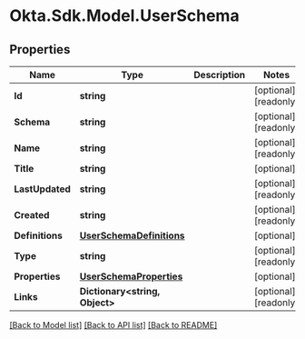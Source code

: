 # Okta.Sdk.Model.UserSchema

## Properties

Name | Type | Description | Notes
------------ | ------------- | ------------- | -------------
**Id** | **string** |  | [optional] [readonly] 
**Schema** | **string** |  | [optional] [readonly] 
**Name** | **string** |  | [optional] [readonly] 
**Title** | **string** |  | [optional] 
**LastUpdated** | **string** |  | [optional] [readonly] 
**Created** | **string** |  | [optional] [readonly] 
**Definitions** | [**UserSchemaDefinitions**](UserSchemaDefinitions.md) |  | [optional] 
**Type** | **string** |  | [optional] [readonly] 
**Properties** | [**UserSchemaProperties**](UserSchemaProperties.md) |  | [optional] 
**Links** | **Dictionary&lt;string, Object&gt;** |  | [optional] [readonly] 

[[Back to Model list]](../README.md#documentation-for-models) [[Back to API list]](../README.md#documentation-for-api-endpoints) [[Back to README]](../README.md)

